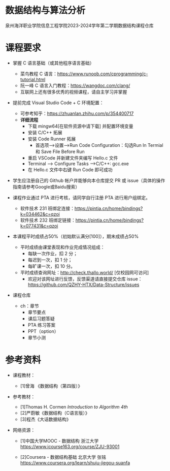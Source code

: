 # 数据结构与算法分析
泉州海洋职业学院信息工程学院2023-2024学年第二学期数据结构课程仓库

# 课程要求
- 掌握 C 语言基础（或其他程序语言基础）
    - 菜鸟教程 C 语言：https://www.runoob.com/cprogramming/c-tutorial.html
    - 阮一峰 C 语言入门教程：https://wangdoc.com/clang/
    - 互联网上还有很多优秀的视频课程，请自主学习并掌握

- 提前完成 Visual Studio Code + C 环境配置：
    - 可参考知乎：https://zhuanlan.zhihu.com/p/354400717
    - **详细流程**
        - 下载 mingw64[在软件资源中请下载] 并配置环境变量
        - 安装 C/C++ 拓展
        - 安装 Code Runner 拓展
            - 首选项——>设置——>Run Code Configuration：勾选Run In Termial 和 Save File Before Run
        - 重启 VSCode 并新建文件夹编写 Hello.c 文件
        - Terminal ——> Configure Tasks ——>C/C++: gcc.exe
        - 在 Hello.c 文件中右键 Run Code 即可成功

- 学生应注册自己的 Github 帐户并能够向本仓库提交 PR 或 issue（具体的操作指南请参考Google或Baidu搜索）

- 课程作业通过 PTA 进行考核，请同学自行注册 PTA 进行用户组绑定。
    - 软件技术 231 班绑定连接：https://pintia.cn/home/bindings?k=034462&c=qzoi
    - 软件技术 232 班绑定链接：https://pintia.cn/home/bindings?k=077431&c=qzoi
- 本课程平时成绩占50%（初始默认满分[100]），期末成绩占50%
    - 平时成绩由课堂表现和作业完成情况组成：
        - 每缺一次作业，扣 2 分；
        - 每迟到一次，扣 1 分；
        - 每旷课一次，扣 10 分。
    - 平时成绩查询网址：http://check.thallo.world/ [仅校园网可访问]
        - 欢迎对该网址进行反馈，反馈渠道请直接提交仓库 issue：https://github.com/QZHY-HTX/Data-Structure/issues
- 课程仓库
    - ch：章节
        - 章节要点
        - 课后习题答疑
        - PTA 练习答案
        - PPT（option）
        - 章节小测
# 参考资料
- 课程教材：
    - [1]曾海 《数据结构（第四版）》

- 参考教材：
    - [1]Thomas H. Cormen *Introduction to Algorithm 4th*
    - [2]严蔚敏《数据结构（C语言版）》
    - [3]程杰《大话数据结构》

- 网络资源：
    - [1]中国大学MOOC - 数据结构 浙江大学 https://www.icourse163.org/course/ZJU-93001

    - [2]Coursera - 数据结构基础 北京大学 张铭 https://www.coursera.org/learn/shuju-jiegou-suanfa

